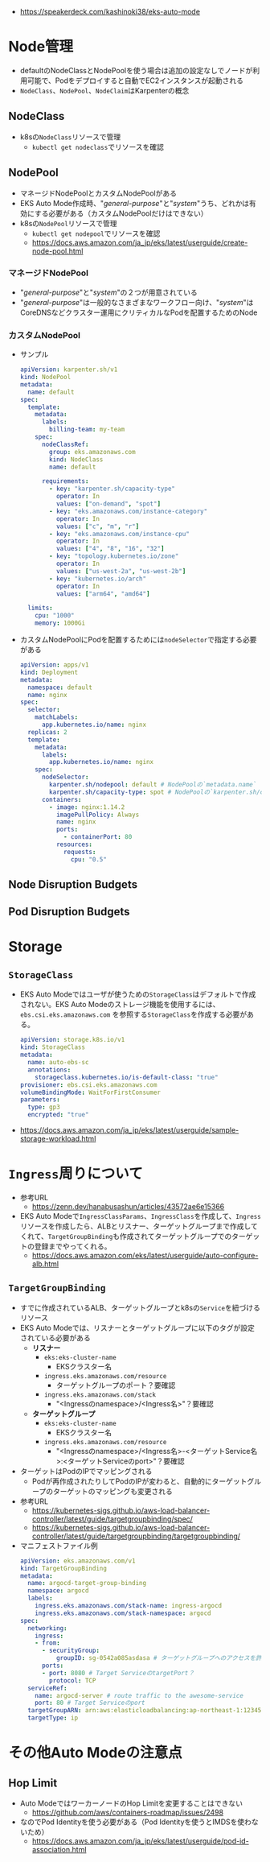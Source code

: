 - https://speakerdeck.com/kashinoki38/eks-auto-mode

# Node管理
- defaultのNodeClassとNodePoolを使う場合は追加の設定なしでノードが利用可能で、Podをデプロイすると自動でEC2インスタンスが起動される
- `NodeClass`、`NodePool`、`NodeClaim`はKarpenterの概念

## NodeClass
- k8sの`NodeClass`リソースで管理
  - `kubectl get nodeclass`でリソースを確認

## NodePool
- マネージドNodePoolとカスタムNodePoolがある
- EKS Auto Mode作成時、"*general-purpose*"と"*system*"うち、どれかは有効にする必要がある（カスタムNodePoolだけはできない）
- k8sの`NodePool`リソースで管理
  - `kubectl get nodepool`でリソースを確認
  - https://docs.aws.amazon.com/ja_jp/eks/latest/userguide/create-node-pool.html

### マネージドNodePool
- "*general-purpose*"と"*system*"の２つが用意されている
- "*general-purpose*"は一般的なさまざまなワークフロー向け、"*system*"はCoreDNSなどクラスター運用にクリティカルなPodを配置するためのNode

### カスタムNodePool
- サンプル  
  ```yaml
  apiVersion: karpenter.sh/v1
  kind: NodePool
  metadata:
    name: default
  spec:
    template:
      metadata:
        labels:
          billing-team: my-team
      spec:
        nodeClassRef:
          group: eks.amazonaws.com
          kind: NodeClass
          name: default

        requirements:
          - key: "karpenter.sh/capacity-type"
            operator: In
            values: ["on-demand", "spot"]
          - key: "eks.amazonaws.com/instance-category"
            operator: In
            values: ["c", "m", "r"]
          - key: "eks.amazonaws.com/instance-cpu"
            operator: In
            values: ["4", "8", "16", "32"]
          - key: "topology.kubernetes.io/zone"
            operator: In
            values: ["us-west-2a", "us-west-2b"]
          - key: "kubernetes.io/arch"
            operator: In
            values: ["arm64", "amd64"]

    limits:
      cpu: "1000"
      memory: 1000Gi
  ```
- カスタムNodePoolにPodを配置するためには`nodeSelector`で指定する必要がある  
  ```yaml
  apiVersion: apps/v1
  kind: Deployment
  metadata:
    namespace: default
    name: nginx
  spec:
    selector:
      matchLabels:
        app.kubernetes.io/name: nginx
    replicas: 2
    template:
      metadata:
        labels:
          app.kubernetes.io/name: nginx
      spec:
        nodeSelector:
          karpenter.sh/nodepool: default # NodePoolの`metadata.name`
          karpenter.sh/capacity-type: spot # NodePoolの`karpenter.sh/capacity-type`を指定
        containers:
          - image: nginx:1.14.2
            imagePullPolicy: Always
            name: nginx
            ports:
              - containerPort: 80
            resources:
              requests:
                cpu: "0.5"
  ```

## Node Disruption Budgets


## Pod Disruption Budgets


# Storage
## `StorageClass`
- EKS Auto Modeではユーザが使うための`StorageClass`はデフォルトで作成されない。EKS Auto Modeのストレージ機能を使用するには、`ebs.csi.eks.amazonaws.com` を参照する`StorageClass`を作成する必要がある。  
  ```yaml
  apiVersion: storage.k8s.io/v1
  kind: StorageClass
  metadata:
    name: auto-ebs-sc
    annotations:
      storageclass.kubernetes.io/is-default-class: "true"
  provisioner: ebs.csi.eks.amazonaws.com
  volumeBindingMode: WaitForFirstConsumer
  parameters:
    type: gp3
    encrypted: "true"
  ```
- https://docs.aws.amazon.com/ja_jp/eks/latest/userguide/sample-storage-workload.html

# `Ingress`周りについて
- 参考URL
  - https://zenn.dev/hanabusashun/articles/43572ae6e15366
- EKS Auto Modeで`IngressClassParams`、`IngressClass`を作成して、`Ingress`リソースを作成したら、ALBとリスナー、ターゲットグループまで作成してくれて、`TargetGroupBinding`も作成されてターゲットグループでのターゲットの登録までやってくれる。
  - https://docs.aws.amazon.com/eks/latest/userguide/auto-configure-alb.html

## `TargetGroupBinding`
- すでに作成されているALB、ターゲットグループとk8sの`Service`を紐づけるリソース
- EKS Auto Modeでは、リスナーとターゲットグループに以下のタグが設定されている必要がある
  - **リスナー**
    - `eks:eks-cluster-name`
      - EKSクラスター名
    - `ingress.eks.amazonaws.com/resource`
      - ターゲットグループのポート？要確認
    - `ingress.eks.amazonaws.com/stack`
      - "<Ingressのnamespace>/<Ingress名>"？要確認
  - **ターゲットグループ**
    - `eks:eks-cluster-name`
      - EKSクラスター名
    - `ingress.eks.amazonaws.com/resource`
      - "<Ingressのnamespace>/<Ingress名>-<ターゲットService名>:<ターゲットServiceのport>"？要確認
- ターゲットはPodのIPでマッピングされる
  - Podが再作成されたりしてPodのIPが変わると、自動的にターゲットグループのターゲットのマッピングも変更される
- 参考URL
  - https://kubernetes-sigs.github.io/aws-load-balancer-controller/latest/guide/targetgroupbinding/spec/
  - https://kubernetes-sigs.github.io/aws-load-balancer-controller/latest/guide/targetgroupbinding/targetgroupbinding/
- マニフェストファイル例  
  ```yaml
  apiVersion: eks.amazonaws.com/v1
  kind: TargetGroupBinding
  metadata:
    name: argocd-target-group-binding
    namespace: argocd
    labels:
      ingress.eks.amazonaws.com/stack-name: ingress-argocd
      ingress.eks.amazonaws.com/stack-namespace: argocd
  spec:
    networking:
      ingress:
      - from:
        - securityGroup:
            groupID: sg-0542a085asdasa # ターゲットグループへのアクセスを許可するセキュリティグループ（ロードバランサーに設定されているSGを指定）
        ports:
        - port: 8080 # Target ServiceのtargetPort？
          protocol: TCP
    serviceRef:
      name: argocd-server # route traffic to the awesome-service
      port: 80 # Target Serviceのport
    targetGroupARN: arn:aws:elasticloadbalancing:ap-northeast-1:123456789:targetgroup/argocd-tg/abcdefghijklmnop
    targetType: ip
  ```

# その他Auto Modeの注意点
## Hop Limit
- Auto ModeではワーカーノードのHop Limitを変更することはできない
  - https://github.com/aws/containers-roadmap/issues/2498
- なのでPod Identityを使う必要がある（Pod Identityを使うとIMDSを使わないため）
  - https://docs.aws.amazon.com/ja_jp/eks/latest/userguide/pod-id-association.html